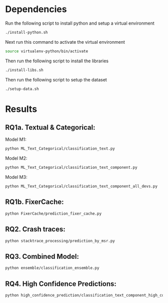 # Dependencies 

Run the following script to install python and setup a virtual environment
```bash
./install-python.sh
```
Next run this command to activate the virtual environment
```bash
source virtualenv-python/bin/activate
```
Then run the following script to install the libraries
```bash
./install-libs.sh
```
Then run the following script to setup the dataset
```bash
./setup-data.sh
```
# Results

## RQ1a. Textual & Categorical:

Model M1: 

```bash
python ML_Text_Categorical/classification_text.py
```

Model M2: 

```bash
python ML_Text_Categorical/classification_text_component.py
```

Model M3: 

```bash
python ML_Text_Categorical/classification_text_component_all_devs.py
```

## RQ1b. FixerCache:

```bash
python FixerCache/prediction_fixer_cache.py
```

## RQ2. Crash traces: 

```bash
python stacktrace_processing/prediction_by_msr.py
```

## RQ3. Combined Model:

```bash
python ensemble/classification_ensemble.py
```

## RQ4. High Confidence Predictions:

```bash
python high_confidence_prediction/classification_text_component_high_confidence.py
```

